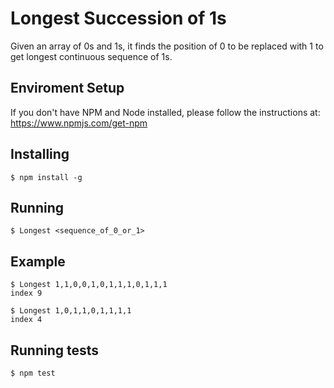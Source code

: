 # Longest Succession of 1s
Given an array of 0s and 1s, it finds the position of 0 to be replaced with 1 to get longest continuous sequence of 1s.

## Enviroment Setup
If you don't have NPM and Node installed, please follow the instructions at:
https://www.npmjs.com/get-npm

## Installing
```
$ npm install -g
```

## Running
```
$ Longest <sequence_of_0_or_1>
```

## Example
```
$ Longest 1,1,0,0,1,0,1,1,1,0,1,1,1
index 9

$ Longest 1,0,1,1,0,1,1,1,1
index 4
```

## Running tests
```
$ npm test
```
